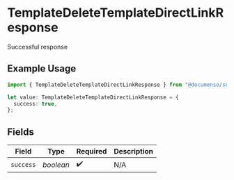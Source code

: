 # TemplateDeleteTemplateDirectLinkResponse

Successful response

## Example Usage

```typescript
import { TemplateDeleteTemplateDirectLinkResponse } from "@documenso/sdk-typescript/models/operations";

let value: TemplateDeleteTemplateDirectLinkResponse = {
  success: true,
};
```

## Fields

| Field              | Type               | Required           | Description        |
| ------------------ | ------------------ | ------------------ | ------------------ |
| `success`          | *boolean*          | :heavy_check_mark: | N/A                |